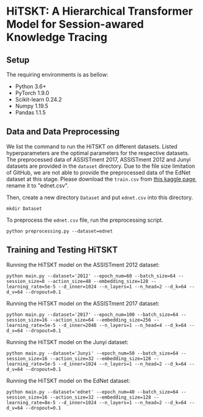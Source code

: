 # HiTSKT: A Hierarchical Transformer Model for Session-awared Knowledge Tracing

## Setup

The requiring environments is as bellow:

- Python 3.6+
- PyTorch 1.9.0
- Scikit-learn 0.24.2
- Numpy 1.19.5
- Pandas 1.1.5

## Data and Data Preprocessing

We list the command to run the HiTSKT on different datasets. Listed hyperparameters are the optimal parameters for the respective datasets. The preprocessed data of ASSISTment 2017, ASSISTment 2012 and Junyi datasets are provided in the ``dataset`` directory. Due to the file size limitation of GitHub, we are not able to provide the preprocessed data of the EdNet dataset at this stage. Please download the ``train.csv`` from [this kaggle page](https://www.kaggle.com/c/riiid-test-answer-prediction/data), rename it to "ednet.csv".

Then, create a new directory ``Dataset`` and put ``ednet.csv`` into this directory.

```
mkdir Dataset
```

To preprocess the ``ednet.csv`` file, run the preprocessing script.

```
python preprocessing.py --dataset=ednet 
```

## Training and Testing HiTSKT

Running the HiTSKT model on the ASSISTment 2012 dataset:

```
python main.py --dataset='2012' --epoch_num=60 --batch_size=64 --session_size=8 --action_size=48 --embedding_size=128 --learning_rate=5e-5 --d_inner=1024 --n_layers=1 --n_head=2 --d_k=64 --d_v=64 --dropout=0.1 
```

Running the HiTSKT model on the ASSISTment 2017 dataset:

```
python main.py --dataset='2017' --epoch_num=100 --batch_size=64 --session_size=16 --action_size=64 --embedding_size=256 --learning_rate=5e-5 --d_inner=2048 --n_layers=1 --n_head=4 --d_k=64 --d_v=64 --dropout=0.1 
```

Running the HiTSKT model on the Junyi dataset:

```
python main.py --dataset='Junyi' --epoch_num=50 --batch_size=64 --session_size=16 --action_size=32 --embedding_size=128 --learning_rate=5e-5 --d_inner=1024 --n_layers=1 --n_head=2 --d_k=64 --d_v=64 --dropout=0.1 
```

Running the HiTSKT model on the EdNet dataset:

```
python main.py --dataset='ednet' --epoch_num=40 --batch_size=64 --session_size=16 --action_size=32 --embedding_size=128 --learning_rate=8e-5 --d_inner=1024 --n_layers=1 --n_head=2 --d_k=64 --d_v=64 --dropout=0.1 
```
